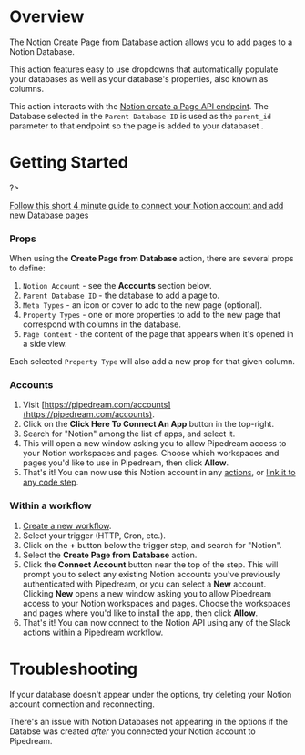 # Overview
 
The Notion Create Page from Database action allows you to add pages to a Notion Database.

This action features easy to use dropdowns that automatically populate your databases as well as your database's properties, also known as columns.

This action interacts with the [Notion create a Page API endpoint](https://developers.notion.com/reference/post-page). The Database selected in the `Parent Database ID` is used as the `parent_id` parameter to that endpoint so the page is added to your databaset .

# Getting Started

<?<iframe width="560" height="315" src="https://www.youtube.com/embed/wciWsu564_0" title="YouTube video player" frameborder="0" allow="accelerometer; autoplay; clipboard-write; encrypted-media; gyroscope; picture-in-picture" allowfullscreen></iframe>?>
 
[Follow this short 4 minute guide to connect your Notion account and add new Database pages](https://youtu.be/wciWsu564_0)

### Props

When using the **Create Page from Database** action, there are several props to define:

1. `Notion Account` - see the **Accounts** section below.
2. `Parent Database ID` - the database to add a page to.
3. `Meta Types` - an icon or cover to add to the new page (optional).
4. `Property Types` - one or more properties to add to the new page that correspond with columns in the database.
5. `Page Content` - the content of the page that appears when it's opened in a side view.

Each selected `Property Type` will also add a new prop for that given column.
 
### Accounts
 
1. Visit [https://pipedream.com/accounts](https://pipedream.com/accounts).
2. Click on the **Click Here To Connect An App** button in the top-right.
3. Search for "Notion" among the list of apps, and select it.
4. This will open a new window asking you to allow Pipedream access to your Notion workspaces and pages. Choose which workspaces and pages you'd like to use in Pipedream, then click **Allow**.
5. That's it! You can now use this Notion account in any [actions](#workflow-actions), or [link it to any code step](/connected-accounts/#connecting-accounts).
 
### Within a workflow
 
1. [Create a new workflow](https://pipedream.com/new).
2. Select your trigger (HTTP, Cron, etc.).
3. Click on the **+** button below the trigger step, and search for "Notion".
4. Select the **Create Page from Database** action.
5. Click the **Connect Account** button near the top of the step. This will prompt you to select any existing Notion accounts you've previously authenticated with Pipedream, or you can select a **New** account. Clicking **New** opens a new window asking you to allow Pipedream access to your Notion workspaces and pages. Choose the workspaces and pages where you'd like to install the app, then click **Allow**.
6. That's it! You can now connect to the Notion API using any of the Slack actions within a Pipedream workflow.
 
# Troubleshooting
 
If your database doesn't appear under the options, try deleting your Notion account connection and reconnecting.

There's an issue with Notion Databases not appearing in the options if the Databse was created _after_ you connected your Notion account to Pipedream.